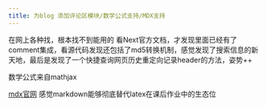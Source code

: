 ```yaml
---
title: 为blog 添加评论区模块/数学公式支持/MDX支持
---
```

在网上各种找，根本找不到能用的
看Next官方文档，才发现里面已经有了comment集成，看源代码发现还包括了md5转换机制，感觉发现了搜索信息的新天地，最后是发现了一个快捷查询网页历史重定向记录header的方法，姿势++

数学公式来自mathjax

[mdx官网](https://www.mdxjs.cn/)
感觉markdown能够彻底替代latex在课后作业中的生态位